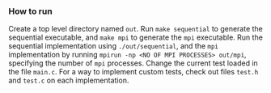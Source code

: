 ### How to run

Create a top level directory named `out`. Run `make sequential` to generate the sequential executable, and `make mpi` to generate the `mpi` executable. Run the sequential implementation using `./out/sequential`, and the `mpi` implementation by running `mpirun -np <NO OF MPI PROCESSES> out/mpi`, specifying the number of `mpi` processes. Change the current test loaded in the file `main.c`. For a way to implement custom tests, check out files `test.h` and `test.c` on each implementation.